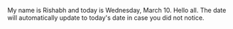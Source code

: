 My name is Rishabh and today is Wednesday, March 10. Hello all. The date will automatically update to today's date in case you did not notice.
